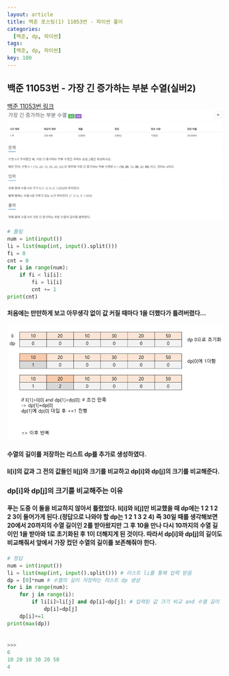 ```yaml
---
layout: article
title: 백준 포스팅(1) 11053번 - 파이썬 풀이
categories:
  [백준, dp, 파이썬]
tags:
  [백준, dp, 파이썬]
key: 100
---
```


## 백준 11053번 - 가장 긴 증가하는 부분 수열(실버2)


[백준 11053번 링크](https://www.acmicpc.net/problem/11053)
![11053](./image/11053_0.png)


```python
# 틀림 
num = int(input())
li = list(map(int, input().split()))
fi = 0
cnt = 0
for i in range(num):
    if fi < li[i]:
        fi = li[i]
        cnt += 1
print(cnt)
```

####  처음에는 만만하게 보고 아무생각 없이 값 커질 때마다 1을 더했다가 틀려버렸다... 

![11053](./image/11053_1.png)
#### 수열의 길이를 저장하는 리스트 dp를 추가로 생성하였다.
#### li[i]의 값과 그 전의 값들인 li[j]와 크기를 비교하고 dp[i]와 dp[j]의 크기를 비교해준다.
### dp[i]와 dp[j]의 크기를 비교해주는 이유
#### 푸는 도중 이 둘을 비교하지 않아서 틀렸었다. li[i]와 li[j]만 비교했을 때 dp에는 1 2 1 2 2 3이 들어가게 된다.(정답으로 나와야 할 dp는 1 2 1 3 2 4) 즉 30일 때를 생각해보면 20에서 20까지의 수열 길이인 2를 받아왔지만 그 후 10을 만나 다시 10까지의 수열 길이인 1을 받아와 1로 초기화된 후 1이 더해지게 된 것이다. 따라서 dp[i]와 dp[j]의 길이도 비교해줘서 앞에서 가장 컸던 수열의 길이를 보존해줘야 한다.
```python
# 정답
num = int(input())
li = list(map(int, input().split())) # 리스트 li를 통해 입력 받음
dp = [0]*num # 수열의 길이 저장하는 리스트 dp 생성
for i in range(num):
    for j in range(i):
        if li[i]>li[j] and dp[i]<dp[j]: # 입력된 값 크기 비교 and 수열 길이 비교
            dp[i]=dp[j]
    dp[i]+=1
print(max(dp))


>>>
6
10 20 10 30 20 50
4
```
